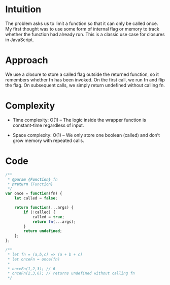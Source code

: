 # Intuition
The problem asks us to limit a function so that it can only be called once. My first thought was to use some form of internal flag or memory to track whether the function had already run. This is a classic use case for closures in JavaScript.



# Approach
We use a closure to store a called flag outside the returned function, so it remembers whether fn has been invoked. On the first call, we run fn and flip the flag. On subsequent calls, we simply return undefined without calling fn.

# Complexity
- Time complexity:
O(1) – The logic inside the wrapper function is constant-time regardless of input.

- Space complexity:
O(1) – We only store one boolean (called) and don’t grow memory with repeated calls.



# Code
```javascript []
/**
 * @param {Function} fn
 * @return {Function}
 */
var once = function(fn) {
    let called = false;

    return function(...args) {
        if (!called) {
            called = true;
            return fn(...args);
        }
        return undefined;
    };
};

/**
 * let fn = (a,b,c) => (a + b + c)
 * let onceFn = once(fn)
 *
 * onceFn(1,2,3); // 6
 * onceFn(2,3,6); // returns undefined without calling fn
 */

```